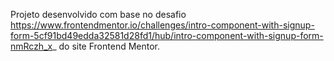 Projeto desenvolvido com base no desafio https://www.frontendmentor.io/challenges/intro-component-with-signup-form-5cf91bd49edda32581d28fd1/hub/intro-component-with-signup-form-nmRczh_x_ do site Frontend Mentor.
